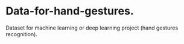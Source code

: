 # Data-for-hand-gestures.
Dataset for  machine learning or deep learning project (hand gestures recognition). 
